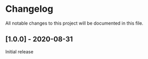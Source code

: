 # Changelog

All notable changes to this project will be documented in this file.

## [1.0.0] - 2020-08-31

Initial release

[1.1.0]: https://github.com/andreekeberg/instagram-scraper/releases/tag/1.0.0
